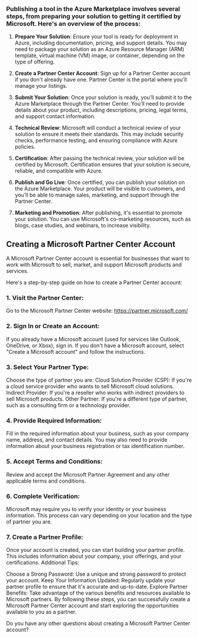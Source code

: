 ### Publishing a tool in the Azure Marketplace involves several steps, from preparing your solution to getting it certified by Microsoft. Here's an overview of the process:

1. **Prepare Your Solution**: Ensure your tool is ready for deployment in Azure, including documentation, pricing, and support details. You may need to package your solution as an Azure Resource Manager (ARM) template, virtual machine (VM) image, or container, depending on the type of offering.

2. **Create a Partner Center Account**: Sign up for a Partner Center account if you don't already have one. Partner Center is the portal where you'll manage your listings.

3. **Submit Your Solution**: Once your solution is ready, you'll submit it to the Azure Marketplace through the Partner Center. You'll need to provide details about your product, including descriptions, pricing, legal terms, and support contact information.

4. **Technical Review**: Microsoft will conduct a technical review of your solution to ensure it meets their standards. This may include security checks, performance testing, and ensuring compliance with Azure policies.

5. **Certification**: After passing the technical review, your solution will be certified by Microsoft. Certification ensures that your solution is secure, reliable, and compatible with Azure.

6. **Publish and Go Live**: Once certified, you can publish your solution on the Azure Marketplace. Your product will be visible to customers, and you'll be able to manage sales, marketing, and support through the Partner Center.

7. **Marketing and Promotion**: After publishing, it's essential to promote your solution. You can use Microsoft's co-marketing resources, such as blogs, case studies, and webinars, to increase visibility.



## Creating a Microsoft Partner Center Account
A Microsoft Partner Center account is essential for businesses that want to work with Microsoft to sell, market, and support Microsoft products and services.

Here's a step-by-step guide on how to create a Partner Center account:

### 1. Visit the Partner Center:
Go to the Microsoft Partner Center website: https://partner.microsoft.com/
### 2. Sign In or Create an Account:
If you already have a Microsoft account (used for services like Outlook, OneDrive, or Xbox), sign in.
If you don't have a Microsoft account, select "Create a Microsoft account" and follow the instructions.
### 3. Select Your Partner Type:
Choose the type of partner you are:
Cloud Solution Provider (CSP): If you're a cloud service provider who wants to sell Microsoft cloud solutions.
Indirect Provider: If you're a reseller who works with indirect providers to sell Microsoft products.
Other Partner: If you're a different type of partner, such as a consulting firm or a technology provider.
### 4. Provide Required Information:
Fill in the required information about your business, such as your company name, address, and contact details.
You may also need to provide information about your business registration or tax identification number.
### 5. Accept Terms and Conditions:
Review and accept the Microsoft Partner Agreement and any other applicable terms and conditions.
### 6. Complete Verification:
Microsoft may require you to verify your identity or your business information. This process can vary depending on your location and the type of partner you are.
### 7. Create a Partner Profile:
Once your account is created, you can start building your partner profile. This includes information about your company, your offerings, and your certifications.
Additional Tips:

Choose a Strong Password: Use a unique and strong password to protect your account.
Keep Your Information Updated: Regularly update your partner profile to ensure that it's accurate and up-to-date.
Explore Partner Benefits: Take advantage of the various benefits and resources available to Microsoft partners.
By following these steps, you can successfully create a Microsoft Partner Center account and start exploring the opportunities available to you as a partner.

Do you have any other questions about creating a Microsoft Partner Center account?

